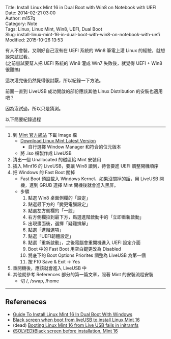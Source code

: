 Title: Install Linux Mint 16 in Dual Boot with Win8 on Notebook with UEFI  
Date: 2014-02-21 03:00  
Author: m157q  
Category: Note  
Tags: Linux, Linux Mint, Win8, UEFI, Dual Boot  
Slug: install-linux-mint-16-in-dual-boot-with-win8-on-notebook-with-uefi  
Modified: 2015-10-26 13:53  
  
  
有人不會裝，又剛好自己沒有在 UEFI 系統的 Win8 筆電上灌 Linux 的經驗，就想說來試試看。  
(之前嘗試要幫人把 UEFI 系統的 Win8 灌成 Win7 失敗後，就覺得 UEFI + Win8 很難搞)  
  
這次灌完後仍然覺得很討厭，所以紀錄一下方法。  
  
前面一直到 LiveUSB 成功開啟的部份應該其他 Linux Distribution 的安裝也適用吧？  
  
因為沒試過，所以只是猜測。  
  
以下簡要紀錄過程  
  
---  
  
1. 到 [Mint 官方網站](http://www.linuxmint.com/) 下載 Image 檔  
    + [Download Linux Mint Latest Version](http://www.linuxmint.com/download.php)  
        + 自行選擇 Window Manager 和符合的位元版本  
    + 將 .iso 檔製作成 LiveUSB  
2. 清出一個 Unallocated 的磁區給 Mint 安裝用  
3. 插入 Mint16 的 LiveUSB，要讓 Win8 讀到，待會要進 UEFI 調整開機順序  
4. 把 Windows 的 Fast Boot 關掉  
    + Fast Boot 預設載入 Windows Kernel，如果沒關掉的話，用 LiveUSB 開機，進到 GRUB 選擇 Mint 開機後就會進入黑屏。  
    + 步驟  
        1. 點選 Win8 桌面側欄的「設定」  
        2. 點選最下方的「變更電腦設定」  
        3. 點選左方側欄的「一般」  
        4. 右方側欄拉到最下方，點選進階啟動中的「立即重新啟動」  
        5. 出現畫面後，選擇「疑難排解」  
        6. 點選「進階選項」  
        7. 點選「UEFI韌體設定」  
        8. 點選「重新啟動」，之後電腦會重開機進入 UEFI 設定介面  
        9. Boot 中的 Fast Boot 用空白鍵更改為 Disabled  
        10. 將底下的 Boot Options Priorites 調整為 LiveUSB 為第一個  
        11. 按 F10 Save & Exit -> Yes  
5. 重開機後，應該就會進入 LiveUSB 中  
6. 其他就參考 References 部分的第一篇文章，照著 Mint 的安裝流程安裝  
    + 切 /, /swap, /home  
  
---  
  
## Refereneces  
  
+ [Guide To Install Linux Mint 16 In Dual Boot With Windows](http://itsfoss.com/guide-install-linux-mint-16-dual-boot-windows/)  
+ [Black screen when boot from liveUSB to install Linux Mint 16](http://forums.linuxmint.com/viewtopic.php?f=46&t=155164)  
+ (dead) [Booting Linux Mint 16 from Live USB fails in initramfs](http://forums.linuxmint.com/viewtopic.php?f=46&t=159972)  
+ [《SOLVED》Black screen before installation, Mint 16](http://forums.linuxmint.com/viewtopic.php?f=46&t=153074)  
